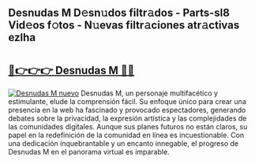 ## Desnudas M D𝚎sn𝚞dos filtr𝚊dos - Parts-sl8 Vid𝚎os f𝚘tos - N𝚞evas filtr𝚊ciones atr𝚊ctivas ezlha

# <h2><a href="http://mb1lv5.tromn.icu/?c=Desnudas+M">🔗👉👉👉 Desnudas M 🔗🔗</a></h2>

[![Desnudas M nuevo](https://i.imgur.com/pEAQMta.gif)](http://mb1lv5.tromn.icu/?c=Desnudas+M)
Desnudas M, un personaje multifacético y estimulante, elude la comprensión fácil. Su enfoque único para crear una presencia en la web ha fascinado y provocado espectadores, generando debates sobre la privacidad, la expresión artística y las complejidades de las comunidades digitales. Aunque sus planes futuros no están claros, su papel en la redefinición de la comunidad en línea es incuestionable. Con una dedicación inquebrantable y un encanto innegable, el progreso de Desnudas M en el panorama virtual es imparable.
